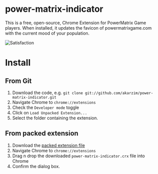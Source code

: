 power-matrix-indicator
======================

This is a free, open-source, Chrome Extension for PowerMatrix Game players.
When installed, it updates the favicon of powermatrixgame.com with the current mood of your population.

![Satisfaction](http://akarzim.github.com/power-matrix-indicator/power-matrix-indicator.gif)

Install
=======

From Git
--------

  1. Download the code, e.g. `git clone git://github.com/akarzim/power-matrix-indicator.git`
  2. Navigate Chrome to `chrome://extensions`
  3. Check the `Developer mode` toggle
  4. Click on `Load Unpacked Extension...`
  5. Select the folder containing the extension.

From packed extension
---------------------

  1. Download the [packed extension file](https://github.com/akarzim/power-matrix-indicator/raw/master/power-matrix-indicator.crx)
  2. Navigate Chrome to `chrome://extensions`
  3. Drag n drop the downloaded `power-matrix-indicator.crx` file into Chrome
  4. Confirm the dialog box.
